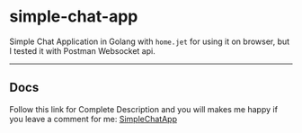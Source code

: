 # simple-chat-app
 Simple Chat Application in Golang with ``` home.jet ``` for
 using it on browser, but I tested it with Postman Websocket api.

***

## Docs
 Follow this link for Complete Description and you will makes me happy if you leave a comment for me: [SimpleChatApp](https://gist.github.com/DapperBlondie/9af0311ea8436a27d2a8b1fb9cf82d7b)
 